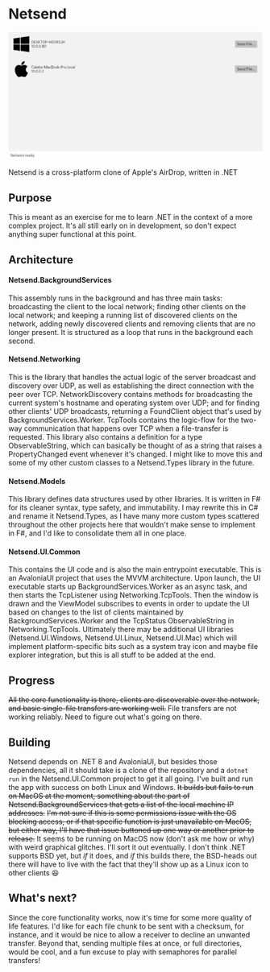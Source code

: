 # Netsend

![Screenshot](screenshot.png)

Netsend is a cross-platform clone of Apple's AirDrop, written in .NET

## Purpose

This is meant as an exercise for me to learn .NET in the context of a more complex project.
It's all still early on in development, so don't expect anything super functional at this point.

## Architecture

#### Netsend.BackgroundServices

This assembly runs in the background and has three main tasks: broadcasting the client to the local network; finding other clients on the local network; and keeping a running list of discovered clients on the network, adding newly discovered clients and removing clients that are no longer present.
It is structured as a loop that runs in the background each second.

#### Netsend.Networking

This is the library that handles the actual logic of the server broadcast and discovery over UDP, as well as establishing the direct connection with the peer over TCP.
NetworkDiscovery contains methods for broadcasting the current system's hostname and operating system over UDP; and for finding other clients' UDP broadcasts, returning a FoundClient object that's used by BackgroundServices.Worker.
TcpTools contains the logic-flow for the two-way communication that happens over TCP when a file-transfer is requested.
This library also contains a definition for a type ObservableString, which can basically be thought of as a string that raises a PropertyChanged event whenever it's changed.
I might like to move this and some of my other custom classes to a Netsend.Types library in the future.

#### Netsend.Models

This library defines data structures used by other libraries.
It is written in F# for its cleaner syntax, type safety, and immutability.
I may rewrite this in C# and rename it Netsend.Types, as I have many more custom types scattered throughout the other projects here that wouldn't make sense to implement in F#, and I'd like to consolidate them all in one place.

#### Netsend.UI.Common

This contains the UI code and is also the main entrypoint executable.
This is an AvaloniaUI project that uses the MVVM architecture.
Upon launch, the UI executable starts up BackgroundServices.Worker as an async task, and then starts the TcpListener using Networking.TcpTools.
Then the window is drawn and the ViewModel subscribes to events in order to update the UI based on changes to the list of clients maintained by BackgroundServices.Worker and the TcpStatus ObservableString in Networking.TcpTools.
Ultimately there may be additional UI libraries (Netsend.UI.Windows, Netsend.UI.Linux, Netsend.UI.Mac) which will implement platform-specific bits such as a system tray icon and maybe file explorer integration, but this is all stuff to be added at the end.

## Progress

~~All the core functionality is there, clients are discoverable over the network, and basic single-file transfers are working well.~~
File transfers are not working reliably.
Need to figure out what's going on there.

## Building

Netsend depends on .NET 8 and AvaloniaUI, but besides those dependencies, all it should take is a clone of the repository and a `dotnet run` in the Netsend.UI.Common project to get it all going.
I've built and run the app with success on both Linux and Windows.
~~It builds but fails to run on MacOS at the moment, something about the part of Netsend.BackgroundServices that gets a list of the local machine IP addresses.~~
~~I'm not sure if this is some permissions issue with the OS blocking access, or if that specific function is just unavailable on MacOS, but either way, I'll have that issue buttoned up one way or another prior to release.~~
It seems to be running on MacOS now (don't ask me how or why) with weird graphical glitches.
I'll sort it out eventually.
I don't think .NET supports BSD yet, but _if_ it does, and _if_ this builds there, the BSD-heads out there will have to live with the fact that they'll show up as a Linux icon to other clients :laughing:

## What's next?

Since the core functionality works, now it's time for some more quality of life features.
I'd like for each file chunk to be sent with a checksum, for instance, and it would be nice to allow a receiver to decline an unwanted transfer.
Beyond that, sending multiple files at once, or full directories, would be cool, and a fun excuse to play with semaphores for parallel transfers!
